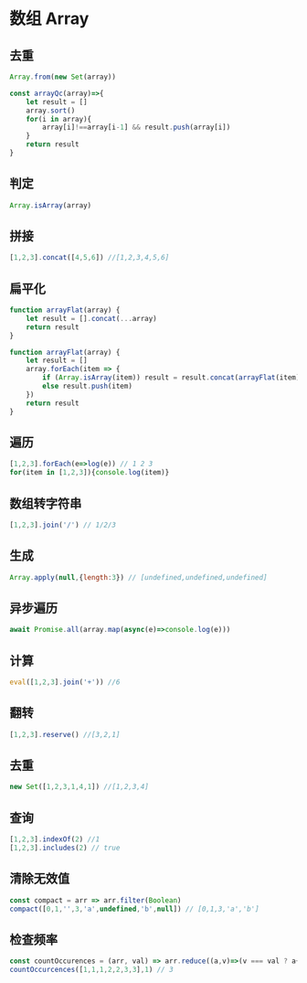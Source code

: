 # 数组 Array

## 去重
```JavaScript
Array.from(new Set(array))
```
```JavaScript
const arrayQc(array)=>{
    let result = []
    array.sort()
    for(i in array){
        array[i]!==array[i-1] && result.push(array[i])
    }
    return result
}
```
## 判定
```JavaScript
Array.isArray(array)
```

## 拼接

```JavaScript
[1,2,3].concat([4,5,6]) //[1,2,3,4,5,6]
```
## 扁平化

```JavaScript
function arrayFlat(array) {
    let result = [].concat(...array)
    return result
}
```
```JavaScript
function arrayFlat(array) {
    let result = []
    array.forEach(item => {
        if (Array.isArray(item)) result = result.concat(arrayFlat(item))
        else result.push(item)
    })
    return result
}
```

## 遍历

```JavaScript
[1,2,3].forEach(e=>log(e)) // 1 2 3
for(item in [1,2,3]){console.log(item)}
```

## 数组转字符串
```javascript
[1,2,3].join('/') // 1/2/3
```

## 生成
```javascript
Array.apply(null,{length:3}) // [undefined,undefined,undefined]
```

## 异步遍历
```javascript
await Promise.all(array.map(async(e)=>console.log(e)))
```

## 计算
```javascript
eval([1,2,3].join('+')) //6
```

## 翻转
```javascript
[1,2,3].reserve() //[3,2,1]
```

## 去重
```javascript
new Set([1,2,3,1,4,1]) //[1,2,3,4]
```

## 查询
```javascript
[1,2,3].indexOf(2) //1
[1,2,3].includes(2) // true
```

## 清除无效值
```javascript
const compact = arr => arr.filter(Boolean)
compact([0,1,'',3,'a',undefined,'b',null]) // [0,1,3,'a','b']
```

## 检查频率
```javascript
const countOccurences = (arr, val) => arr.reduce((a,v)=>(v === val ? a+1 : a),0)
countOccurcences([1,1,1,2,2,3,3],1) // 3
```


